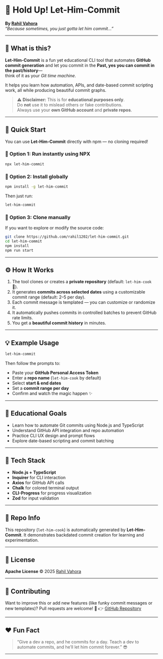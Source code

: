 
# 🍳 Hold Up! Let-Him-Commit

**By [Rahil Vahora](https://github.com/rahil1202)**  
_“Because sometimes, you just gotta let him commit...”_

---

## 🔧 What is this?

**Let-Him-Commit** is a fun yet educational CLI tool that automates **GitHub commit generation** and let you commit in the **Past, yes you can commit in the past/history**—  
think of it as your *Git time machine*.  

It helps you learn how automation, APIs, and date-based commit scripting work, all while producing beautiful commit graphs.

> ⚠️ **Disclaimer:** This is for **educational purposes only**.  
> Do **not** use it to mislead others or fake contributions.  
> Always use your **own GitHub account** and **private repos**.

---

## 🚀 Quick Start

You can use **Let-Him-Commit** directly with npm — no cloning required!

### 🔹 Option 1: Run instantly using NPX
```bash
npx let-him-commit
````

### 🔹 Option 2: Install globally

```bash
npm install -g let-him-commit
```

Then just run:

```bash
let-him-commit
```

### 🔹 Option 3: Clone manually

If you want to explore or modify the source code:

```bash
git clone https://github.com/rahil1202/let-him-commit.git
cd let-him-commit
npm install
npm run start
```

---

## ⚙️ How It Works

1. The tool clones or creates a **private repository** (default: `let-him-cook` 🍳).
2. It generates **commits across selected dates** using a customizable commit range (default: 2–5 per day).
3. Each commit message is templated — you can customize or randomize it.
4. It automatically pushes commits in controlled batches to prevent GitHub rate limits.
5. You get a **beautiful commit history** in minutes.

---

## 💡 Example Usage

```bash
let-him-commit
```

Then follow the prompts to:

* Paste your **GitHub Personal Access Token**
* Enter a **repo name** (`let-him-cook` by default)
* Select **start & end dates**
* Set a **commit range per day**
* Confirm and watch the magic happen ✨

---

## 🎯 Educational Goals

* Learn how to automate Git commits using Node.js and TypeScript
* Understand GitHub API integration and repo automation
* Practice CLI UX design and prompt flows
* Explore date-based scripting and commit batching

---

## 🧩 Tech Stack

* **Node.js + TypeScript**
* **Inquirer** for CLI interaction
* **Axios** for GitHub API calls
* **Chalk** for colored terminal output
* **CLI-Progress** for progress visualization
* **Zod** for input validation

---

## 🧱 Repo Info

This repository (`let-him-cook`) is automatically generated by **Let-Him-Commit**.
It demonstrates backdated commit creation for learning and experimentation.

---

## 🪪 License

**Apache License** © 2025 [Rahil Vahora](https://github.com/rahil1202)

---

## 💬 Contributing

Want to improve this or add new features (like funky commit messages or new templates)?
Pull requests are welcome! 🙌
👉 [GitHub Repository](https://github.com/rahil1202/let-him-commit)

---

## ❤️ Fun Fact

> “Give a dev a repo, and he commits for a day.
> Teach a dev to automate commits, and he’ll let him commit forever.” 😎
---
